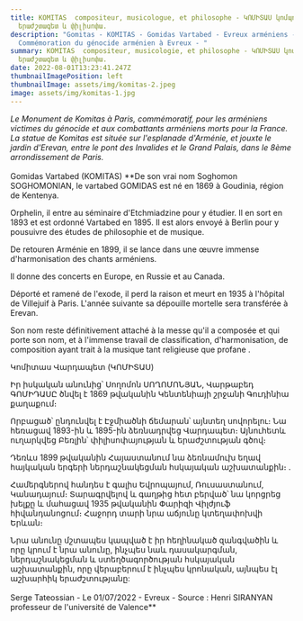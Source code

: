 ```yaml
---
title: KOMITAS  compositeur, musicologue, et philosophe - ԿՈՄԻՏԱՍ կոմպոզիտոր,
  երաժշտագետ և փիլիսոփա.
description: "Gomitas - KOMITAS - Gomidas Vartabed - Evreux arméniens -
  Commémoration du génocide arménien à Evreux - "
summary: KOMITAS  compositeur, musicologie, et philosophe - ԿՈՄԻՏԱՍ կոմպոզիտոր,
  երաժշտագետ և փիլիսոփա.
date: 2022-08-01T13:23:41.247Z
thumbnailImagePosition: left
thumbnailImage: assets/img/komitas-2.jpeg
image: assets/img/komitas-1.jpg
---
```

*Le Monument de Komitas à Paris, commémoratif, pour les arméniens victimes du génocide et aux combattants arméniens morts pour la France. La statue de Komitas  est située sur l'esplanade d'Arménie, et jouxte le jardin d'Erevan, entre le pont des Invalides et le Grand Palais, dans le 8ème arrondissement de Paris.* \
\
Gomidas Vartabed (KOMITAS)
\*\*De son vrai nom Soghomon SOGHOMONIAN, le vartabed GOMIDAS est né en 1869 à Goudinia, région de Kentenya. 

Orphelin, il entre au séminaire d'Etchmiadzine pour y étudier. Il en sort en 1893 et est ordonné Vartabed en 1895. Il est alors envoyé à Berlin pour y pousuivre des études de philosophie et de musique. 

De retouren Arménie en 1899, il se lance dans une œuvre immense d'harmonisation des chants arméniens. 

Il donne des concerts en Europe, en Russie et au Canada.

Déporté et ramené de l'exode, il perd la raison et meurt en 1935 à l'hôpital de Villejuif à Paris. L'année suivante sa dépouille mortelle sera transférée à Erevan. 

Son nom reste définitivement attaché à la messe qu'il a composée et qui porte son nom, et à l'immense travail de classification, d'harmonisation, de composition ayant trait à la musique tant religieuse que profane . 

Կոմիտաս Վարդապետ (ԿՈՄԻՏԱՍ)

Իր իսկական անունից՝ Սողոմոն ՍՈՂՈՄՈՆՅԱՆ, Վարթաբեդ ԳՈՄԻԴԱՍԸ ծնվել է 1869 թվականին Կենտենիայի շրջանի Գուդինիա քաղաքում։

Որբացած՝ ընդունվել է Էջմիածնի ճեմարան՝ այնտեղ սովորելու։ Նա հեռացավ 1893-ին և 1895-ին ձեռնադրվեց Վարդապետ։ Այնուհետև ուղարկվեց Բեռլին՝ փիլիսոփայության և երաժշտության գծով։

Դեռևս 1899 թվականին Հայաստանում նա ձեռնամուխ եղավ հայկական երգերի ներդաշնակեցման հսկայական աշխատանքին։ .

Համերգներով հանդես է գալիս Եվրոպայում, Ռուսաստանում, Կանադայում։
Տարագրվելով և գաղթից հետ բերված՝ նա կորցրեց խելքը և մահացավ 1935 թվականին Փարիզի Վիլժյուֆ հիվանդանոցում։ Հաջորդ տարի նրա աճյունը կտեղափոխվի Երևան։

Նրա անունը մշտապես կապված է իր հեղինակած զանգվածին և որը կրում է նրա անունը, ինչպես նաև դասակարգման, ներդաշնակեցման և ստեղծագործության հսկայական աշխատանքին, որը վերաբերում է ինչպես կրոնական, այնպես էլ աշխարհիկ երաժշտությանը:\
\
Serge Tateossian - Le 01/07/2022 - Evreux - Source : Henri SIRANYAN professeur de l'université de Valence\*\*